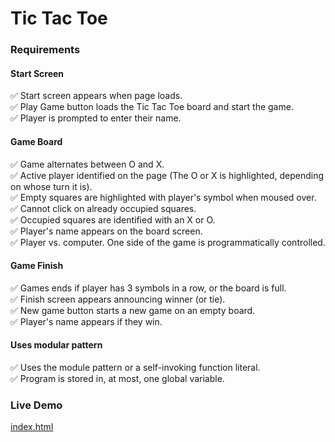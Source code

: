 # Tic Tac Toe


### Requirements

#### Start Screen
:white_check_mark: Start screen appears when page loads.  
:white_check_mark: Play Game button loads the Tic Tac Toe board and start the game.  
:white_check_mark: Player is prompted to enter their name.

#### Game Board
:white_check_mark: Game alternates between O and X.  
:white_check_mark: Active player identified on the page (The O or X is highlighted, depending on whose turn it is).  
:white_check_mark: Empty squares are highlighted with player's symbol when moused over.  
:white_check_mark: Cannot click on already occupied squares.  
:white_check_mark: Occupied squares are identified with an X or O.  
:white_check_mark: Player's name appears on the board screen.  
:white_check_mark: Player vs. computer. One side of the game is programmatically controlled.

#### Game Finish
:white_check_mark: Games ends if player has 3 symbols in a row, or the board is full.  
:white_check_mark: Finish screen appears announcing winner (or tie).  
:white_check_mark: New game button starts a new game on an empty board.  
:white_check_mark: Player's name appears if they win.

#### Uses modular pattern
:white_check_mark: Uses the module pattern or a self-invoking function literal.  
:white_check_mark: Program is stored in, at most, one global variable.


### Live Demo

[index.html](https://adamelliotfields.github.io/treehouse-javascript-techdegree/04-tic-tac-toe/index.html)
